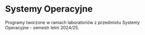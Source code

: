 # Systemy Operacyjne
Programy tworzone w ramach laboratoriów  z przedmiotu Systemy Operacyjne - semestr letni 2024/25.
